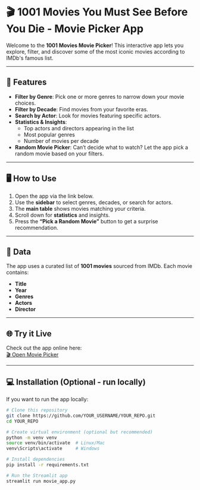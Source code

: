 # 🎬 1001 Movies You Must See Before You Die - Movie Picker App

Welcome to the **1001 Movies Movie Picker**! This interactive app lets you explore, filter, and discover some of the most iconic movies according to IMDb's famous list.

---

## 🚀 Features

- **Filter by Genre**: Pick one or more genres to narrow down your movie choices.  
- **Filter by Decade**: Find movies from your favorite eras.  
- **Search by Actor**: Look for movies featuring specific actors.  
- **Statistics & Insights**:  
  - Top actors and directors appearing in the list  
  - Most popular genres  
  - Number of movies per decade  
- **Random Movie Picker**: Can’t decide what to watch? Let the app pick a random movie based on your filters.

---

## 🖥 How to Use

1. Open the app via the link below.  
2. Use the **sidebar** to select genres, decades, or search for actors.  
3. The **main table** shows movies matching your criteria.  
4. Scroll down for **statistics** and insights.  
5. Press the **“Pick a Random Movie”** button to get a surprise recommendation.  

---

## 📌 Data

The app uses a curated list of **1001 movies** sourced from IMDb. Each movie contains:  

- **Title**  
- **Year**  
- **Genres**  
- **Actors**  
- **Director**  

---

## 🌐 Try it Live

Check out the app online here:  
[🎬 Open Movie Picker]([https://share.streamlit.io/YOUR_USERNAME/YOUR_REPO/main/movie_app.py](https://1001moviestowatchapp-rxkgssned4mewxjtf8og9f.streamlit.app/))  



---

## 💻 Installation (Optional - run locally)

If you want to run the app locally:

```bash
# Clone this repository
git clone https://github.com/YOUR_USERNAME/YOUR_REPO.git
cd YOUR_REPO

# Create virtual environment (optional but recommended)
python -m venv venv
source venv/bin/activate  # Linux/Mac
venv\Scripts\activate     # Windows

# Install dependencies
pip install -r requirements.txt

# Run the Streamlit app
streamlit run movie_app.py

